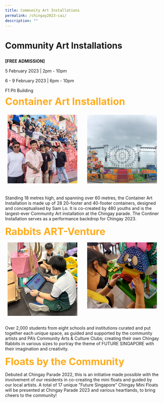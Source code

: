 ```yaml
---
title: Community Art Installations
permalink: /chingay2023-cai/
description: ""
---
```

<h1><strong>Community Art Installations</strong></h1>

<div style="line-height:2rem;">
<Strong>[FREE ADMISSION]</strong><br>
5 February 2023 | 2pm - 10pm<br>
6 - 9 February 2023 | 6pm - 10pm<br>
F1 Pit Building</div>


<div>
<span style="color: #FFAC1C; font-weight: bold;; font-size:2rem">Container Art Installation</span>
<div style="display: grid; grid-template-columns: repeat(auto-fit, minmax(228px, 1fr)); gap:1rem; padding-top:1rem">
	
<div style="display: block; overflow:hidden; text-decoration: none;  max-width: 20rem;">
<div style="min-height:10rem; max-height:14rem; overflow:hidden; padding:.5rem;"><img style="min-height:14rem; object-fit: cover; position:relative; top:rem;" src="/images/Press%20Room/Chingay%202023%20-%20Spray%20Paint%20Workshop-16.jpg"></div>
 <!--<div style= "font-size: 1rem; font-weight: ; padding:.5rem;"> CAPTIONS</div>-->
</div>

<div style="display: block; overflow:hidden; text-decoration: none;  max-width: 20rem;">
<div style="min-height:10rem; max-height:14rem; overflow:hidden; padding:.5rem;"><img style="min-height:14rem; object-fit: cover; position:relative; top:rem;" src="/images/whats-on/CAI1.jpg"></div>
 <!--<div style= "font-size: 1rem; font-weight: ; padding:.5rem;"> CAPTIONS</div>-->
</div>
</div>



<p>Standing 18 metres high, and spanning over 60 metres, the Container Art Installation is made up of 28 20-footer and 40-footer containers, designed and conceptualised by Sam Lo. It is co-created by 480 youths and is the largest-ever Community Art installation at the Chingay parade. The Continer Installation serves as a performance backdrop for Chingay 2023.</p>
</div>


<div>
<span style="color: #FFAC1C; font-weight: bold;; font-size:2rem">Rabbits ART-Venture</span>

<div style="display: grid; grid-template-columns: repeat(auto-fit, minmax(228px, 1fr)); gap:1rem; padding-top:1rem">
	
<div style="display: block; overflow:hidden; text-decoration: none;  max-width: 20rem;">
<div style="min-height:10rem; max-height:14rem; overflow:hidden; padding:.5rem;"><img style="min-height:14rem; object-fit: cover; position:relative; top:-4rem;" src="/images/whats-on/RAV1.jpg"></div>
 <!--<div style= "font-size: 1rem; font-weight: ; padding:.5rem;"> CAPTIONS</div>-->
</div>

<div style="display: block; overflow:hidden; text-decoration: none;  max-width: 20rem;">
<div style="min-height:10rem; max-height:14rem; overflow:hidden; padding:.5rem;"><img style="min-height:14rem; object-fit: cover; position:relative; top:-6rem;" src="/images/whats-on/RAV2.jpg"></div>
 <!--<div style= "font-size: 1rem; font-weight: ; padding:.5rem;"> CAPTIONS</div>-->
</div></div>

<p>
Over 2,000 students from eight schools and institutions curated and put together each unique space, as guided and supported by the community artists and PA’s Community Arts & Culture Clubs; creating their own Chingay Rabbits in various sizes to portray the theme of FUTURE SINGAPORE with their imagination and creativity.</p>
</div>

<div>
<span style="color: #FFAC1C; font-weight: bold;; font-size:2rem">Floats by the Community</span>


<p>Debuted at Chingay Parade 2022, this is an initiative made possible with the involvement of our residents in co-creating the mini floats and guided by our local artists. A total of 17 unique "Future Singapore" Chingay Mini Floats will be presented at Chingay Parade 2023 and various heartlands, to bring cheers to the community!</p>

	
</div>